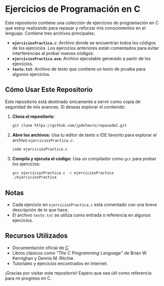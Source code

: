 # Ejercicios de Programación en C

Este repositorio contiene una colección de ejercicios de programación en C que estoy realizando para repasar y reforzar mis conocimientos en el lenguaje. Contiene tres archivos principales:

- **`ejerciciosPractica.c`**: Archivo donde se encuentran todos los códigos de los ejercicios. Los ejercicios anteriores están comentados para evitar interferencias al probar nuevos códigos.
- **`ejerciciosPractica.exe`**: Archivo ejecutable generado a partir de los ejercicios.
- **`texto.txt`**: Archivo de texto que contiene un texto de prueba para algunos ejercicios.

## Cómo Usar Este Repositorio

Este repositorio está destinado únicamente a servir como copia de seguridad de mis avances. Si deseas explorar el contenido:

1. **Clona el repositorio:**
   ```bash
   git clone https://github.com/jpdelmuro/repasodeC.git
   ```

2. **Abre los archivos:**
   Usa tu editor de texto o IDE favorito para explorar el archivo `ejerciciosPractica.c`:
   ```bash
   code ejerciciosPractica.c
   ```

3. **Compila y ejecuta el código:**
   Usa un compilador como `gcc` para probar los ejercicios:
   ```bash
   gcc ejerciciosPractica.c -o ejerciciosPractica
   ./ejerciciosPractica
   ```

## Notas

- Cada ejercicio en `ejerciciosPractica.c` está comentado con una breve descripción de lo que hace.
- El archivo `texto.txt` se utiliza como entrada o referencia en algunos ejercicios.

## Recursos Utilizados

- Documentación oficial de [C](https://en.cppreference.com/w/)
- Libros clásicos como *"The C Programming Language"* de Brian W. Kernighan y Dennis M. Ritchie.
- Tutoriales y ejercicios encontrados en Internet.


¡Gracias por visitar este repositorio! Espero que sea útil como referencia para mi progreso en C.

